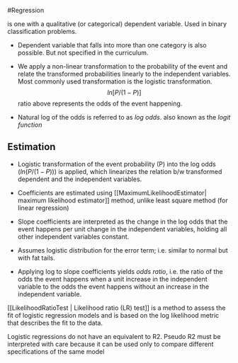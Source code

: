 #Regression 

is one with a qualitative (or categorical) dependent variable. 
Used in binary classification problems.

- Dependent variable that falls into more than one category is also possible. 
		But not specified in the curriculum.

- We apply a non-linear transformation to the probability of the event and relate the transformed probabilities linearly to the independent variables. 
	  Most commonly used transformation is the logistic transformation. 
$$
ln[P/(1-P)]
$$
	ratio above represents the odds of the event happening. 

- Natural log of the odds is referred to as *log odds*. also known as the *logit function*



## Estimation
- Logistic transformation of the event probability (P) into the log odds ($ln(P/(1-P)))$  is applied, which linearizes the relation b/w transformed dependent and the independent variables. 

- Coefficients are estimated using [[MaximumLikelihoodEstimator| maximum likelihood estimator]] method, unlike least square method (for linear regression)

- Slope coefficients are interpreted as the change in the log odds that the event happens per unit change in the independent variables, holding all other independent variables constant. 

- Assumes logistic distribution for the error term; i.e. similar to normal but with fat tails. 

- Applying log to slope coefficients yields *odds ratio*, i.e. the ratio of the odds the event happens when a unit increase in the independent variable to the odds the event happens without an increase in the independent variable. 

[[LikelihoodRatioTest | Likelihood ratio (LR) test]] is a method to assess the fit of logistic regression models and is based on the log likelihood metric that describes the fit to the data.

Logistic regressions do not have an equivalent to R2. 
Pseudo R2 must be interpreted with care because it can be used only to compare different specifications of the same model